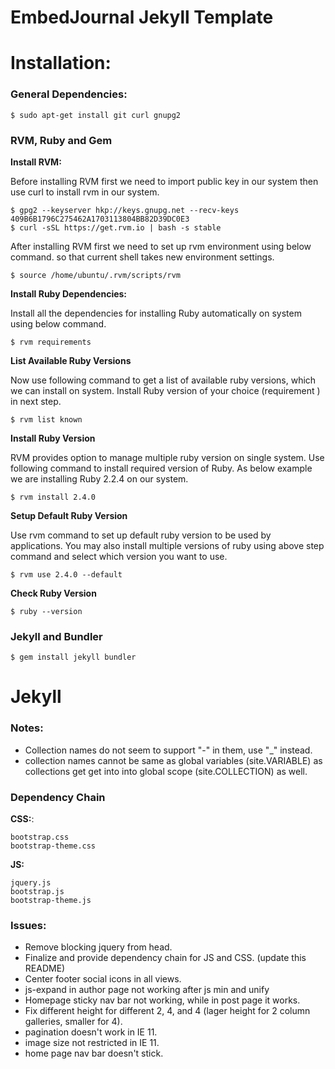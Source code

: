 EmbedJournal Jekyll Template
============================

# Installation:


### General Dependencies:

``` shell
$ sudo apt-get install git curl gnupg2
```

### RVM, Ruby and Gem


**Install RVM:**

Before installing RVM first we need to import public key in our system then use curl to install rvm in our system.

``` shell
$ gpg2 --keyserver hkp://keys.gnupg.net --recv-keys 409B6B1796C275462A1703113804BB82D39DC0E3
$ curl -sSL https://get.rvm.io | bash -s stable
```

After installing RVM first we need to set up rvm environment using below command. so that current shell takes new environment settings.

``` shell
$ source /home/ubuntu/.rvm/scripts/rvm
```

**Install Ruby Dependencies:**

Install all the dependencies for installing Ruby automatically on system using below command.

``` shell
$ rvm requirements
```

**List Available Ruby Versions**

Now use following command to get a list of available ruby versions, which we can install on system. Install Ruby version of your choice (requirement ) in next step.

``` shell
$ rvm list known
```

**Install Ruby Version**

RVM provides option to manage multiple ruby version on single system. Use following command to install required version of Ruby. As below example we are installing Ruby 2.2.4 on our system.

``` shell
$ rvm install 2.4.0
```

**Setup Default Ruby Version**

Use rvm command to set up default ruby version to be used by applications. You may also install multiple versions of ruby using above step command and select which version you want to use.

``` shell
$ rvm use 2.4.0 --default
```

**Check Ruby Version**

``` shell
$ ruby --version
```
### Jekyll and Bundler

``` shell
$ gem install jekyll bundler
```

# Jekyll

### Notes:

* Collection names do not seem to support "-" in them, use "_" instead.
* collection names cannot be same as global variables (site.VARIABLE) as collections get get into into global scope (site.COLLECTION) as well.

### Dependency Chain

**CSS:**:
``` text
bootstrap.css
bootstrap-theme.css
```

**JS:**
``` text
jquery.js
bootstrap.js
bootstrap-theme.js
```

### Issues:

* Remove blocking jquery from head.
* Finalize and provide dependency chain for JS and CSS. (update this README)
* Center footer social icons in all views.
* js-expand in author page not working after js min and unify
* Homepage sticky nav bar not working, while in post page it works.
* Fix different height for different 2, 4, and 4 (lager height for 2 column galleries, smaller for 4).
* pagination doesn't work in IE 11.
* image size not restricted in IE 11.
* home page nav bar doesn't stick.
